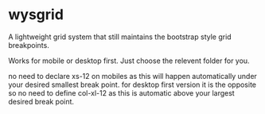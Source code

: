 # wysgrid

A lightweight grid system that still maintains the bootstrap style grid breakpoints.

Works for mobile or desktop first. Just choose the relevent folder for you.

no need to declare xs-12 on mobiles as this will happen automatically under your desired smallest break point.
for desktop first version it is the opposite so no need to define col-xl-12 as this is automatic above your largest desired break point.

